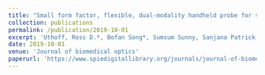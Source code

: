 ```yaml
---
title: "Small form factor, flexible, dual-modality handheld probe for smartphone-based, point-of-care oral and oropharyngeal cancer screening"
collection: publications
permalink: /publication/2019-10-01
excerpt: 'Uthoff, Ross D.*, Bofan Song*, Sumsum Sunny, Sanjana Patrick, Amritha Suresh, Trupti Kolur, Keerthi Gurushanth et al. "Small form factor, flexible, dual-modality handheld probe for smartphone-based, point-of-care oral and oropharyngeal cancer screening." Journal of biomedical optics 24, no. 10 (2019): 106003-106003.'
date: 2019-10-01
venue: 'Journal of biomedical optics'
paperurl: 'https://www.spiedigitallibrary.org/journals/journal-of-biomedical-optics/volume-24/issue-10/106003/Small-form-factor-flexible-dual-modality-handheld-probe-for-smartphone/10.1117/1.JBO.24.10.106003.full'
---
```


